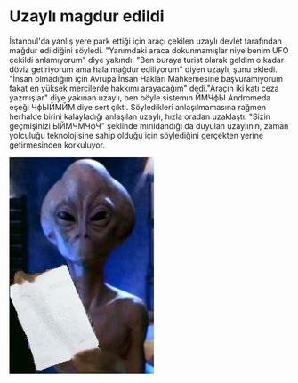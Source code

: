 # Uzaylı magdur edildi

İstanbul'da yanlış yere park ettiği için araçı çekilen uzaylı devlet
tarafından mağdur edildiğini söyledi. "Yanımdaki araca dokunmamışlar
niye benim UFO çekildi anlamıyorum" diye yakındı. "Ben buraya turist
olarak geldim o kadar döviz getiriyorum ama hala mağdur ediliyorum"
diyen uzaylı, şunu ekledi. "İnsan olmadığım için Avrupa İnsan Hakları
Mahkemesine başvuramıyorum fakat en yüksek mercilerde hakkımı
arayacağım" dedi."Araçın iki katı ceza yazmışlar" diye yakınan uzaylı,
ben böyle sistemın ЙМЧфЫ Andromeda eşeği ЧфЫЙМЙМ diye sert
çıktı. Söyledikleri anlaşılmamasına rağmen herhalde birini kalayladığı
anlaşılan uzaylı, hızla oradan uzaklaştı. "Sizin geçmişinizi ЫЙМЧМЧфЧ"
şeklinde mırıldandığı da duyulan uzaylının, zaman yolculuğu
teknolojisine sahip olduğu için söylediğini gerçekten yerine
getirmesinden korkuluyor.

![](alien2.jpg)



